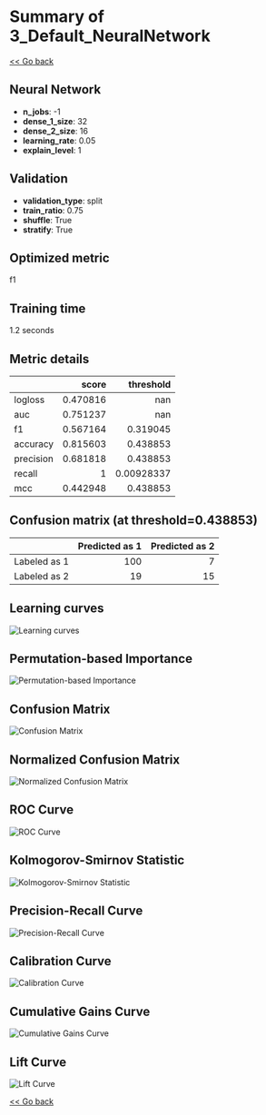 # Summary of 3_Default_NeuralNetwork

[<< Go back](../README.md)


## Neural Network
- **n_jobs**: -1
- **dense_1_size**: 32
- **dense_2_size**: 16
- **learning_rate**: 0.05
- **explain_level**: 1

## Validation
 - **validation_type**: split
 - **train_ratio**: 0.75
 - **shuffle**: True
 - **stratify**: True

## Optimized metric
f1

## Training time

1.2 seconds

## Metric details
|           |    score |    threshold |
|:----------|---------:|-------------:|
| logloss   | 0.470816 | nan          |
| auc       | 0.751237 | nan          |
| f1        | 0.567164 |   0.319045   |
| accuracy  | 0.815603 |   0.438853   |
| precision | 0.681818 |   0.438853   |
| recall    | 1        |   0.00928337 |
| mcc       | 0.442948 |   0.438853   |


## Confusion matrix (at threshold=0.438853)
|              |   Predicted as 1 |   Predicted as 2 |
|:-------------|-----------------:|-----------------:|
| Labeled as 1 |              100 |                7 |
| Labeled as 2 |               19 |               15 |

## Learning curves
![Learning curves](learning_curves.png)

## Permutation-based Importance
![Permutation-based Importance](permutation_importance.png)
## Confusion Matrix

![Confusion Matrix](confusion_matrix.png)


## Normalized Confusion Matrix

![Normalized Confusion Matrix](confusion_matrix_normalized.png)


## ROC Curve

![ROC Curve](roc_curve.png)


## Kolmogorov-Smirnov Statistic

![Kolmogorov-Smirnov Statistic](ks_statistic.png)


## Precision-Recall Curve

![Precision-Recall Curve](precision_recall_curve.png)


## Calibration Curve

![Calibration Curve](calibration_curve_curve.png)


## Cumulative Gains Curve

![Cumulative Gains Curve](cumulative_gains_curve.png)


## Lift Curve

![Lift Curve](lift_curve.png)



[<< Go back](../README.md)
